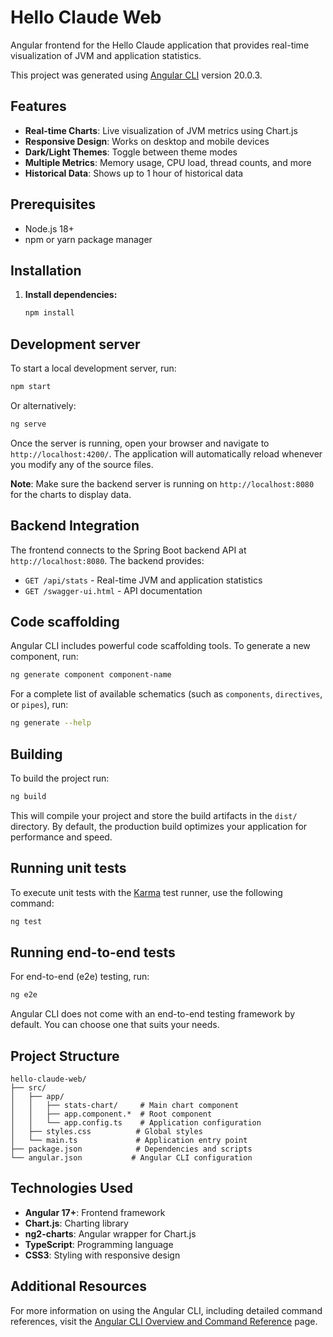 # Hello Claude Web

Angular frontend for the Hello Claude application that provides real-time visualization of JVM and application statistics.

This project was generated using [Angular CLI](https://github.com/angular/angular-cli) version 20.0.3.

## Features

- **Real-time Charts**: Live visualization of JVM metrics using Chart.js
- **Responsive Design**: Works on desktop and mobile devices
- **Dark/Light Themes**: Toggle between theme modes
- **Multiple Metrics**: Memory usage, CPU load, thread counts, and more
- **Historical Data**: Shows up to 1 hour of historical data

## Prerequisites

- Node.js 18+ 
- npm or yarn package manager

## Installation

1. **Install dependencies:**
   ```bash
   npm install
   ```

## Development server

To start a local development server, run:

```bash
npm start
```

Or alternatively:
```bash
ng serve
```

Once the server is running, open your browser and navigate to `http://localhost:4200/`. The application will automatically reload whenever you modify any of the source files.

**Note**: Make sure the backend server is running on `http://localhost:8080` for the charts to display data.

## Backend Integration

The frontend connects to the Spring Boot backend API at `http://localhost:8080`. The backend provides:

- `GET /api/stats` - Real-time JVM and application statistics
- `GET /swagger-ui.html` - API documentation

## Code scaffolding

Angular CLI includes powerful code scaffolding tools. To generate a new component, run:

```bash
ng generate component component-name
```

For a complete list of available schematics (such as `components`, `directives`, or `pipes`), run:

```bash
ng generate --help
```

## Building

To build the project run:

```bash
ng build
```

This will compile your project and store the build artifacts in the `dist/` directory. By default, the production build optimizes your application for performance and speed.

## Running unit tests

To execute unit tests with the [Karma](https://karma-runner.github.io) test runner, use the following command:

```bash
ng test
```

## Running end-to-end tests

For end-to-end (e2e) testing, run:

```bash
ng e2e
```

Angular CLI does not come with an end-to-end testing framework by default. You can choose one that suits your needs.

## Project Structure

```
hello-claude-web/
├── src/
│   ├── app/
│   │   ├── stats-chart/     # Main chart component
│   │   ├── app.component.*  # Root component
│   │   └── app.config.ts    # Application configuration
│   ├── styles.css          # Global styles
│   └── main.ts             # Application entry point
├── package.json            # Dependencies and scripts
└── angular.json           # Angular CLI configuration
```

## Technologies Used

- **Angular 17+**: Frontend framework
- **Chart.js**: Charting library
- **ng2-charts**: Angular wrapper for Chart.js
- **TypeScript**: Programming language
- **CSS3**: Styling with responsive design

## Additional Resources

For more information on using the Angular CLI, including detailed command references, visit the [Angular CLI Overview and Command Reference](https://angular.dev/tools/cli) page.
